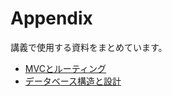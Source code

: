 # Appendix

講義で使用する資料をまとめています。

- [MVCとルーティング](./mvc-r.md)
- [データベース構造と設計](./database-design.md)
<!-- - [マイグレーション](./database-migration.md) -->